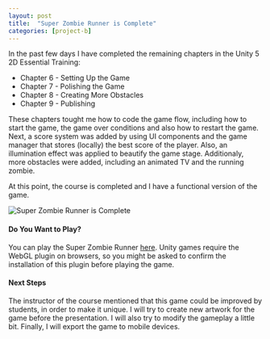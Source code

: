 ```yaml
---
layout: post
title:  "Super Zombie Runner is Complete"
categories: [project-b]
---
```


In the past few days I have completed the remaining chapters in the Unity 5 2D Essential Training:

* Chapter 6 - Setting Up the Game
* Chapter 7 - Polishing the Game
* Chapter 8 - Creating More Obstacles
* Chapter 9 - Publishing

These chapters tought me how to code the game flow, including how to start the game, the game over conditions and also how to restart the game. Next, a score system was added by using UI components and the game manager that stores (locally) the best score of the player. Also, an illumination effect was applied to beautify the game stage. Additionaly, more obstacles were added, including an animated TV and the running zombie.


At this point, the course is completed and I have a functional version of the game. 

<img src="https://jeanpierobom.github.io/assets/images/screenshot-super-zombie-runner.PNG" alt="Super Zombie Runner is Complete">

#### Do You Want to Play?

You can play the Super Zombie Runner [here](https://jeanpierobom.github.io/super-zombie-runner/). Unity games require the WebGL plugin on browsers, so you might be asked to confirm the installation of this plugin before playing the game.

#### Next Steps

The instructor of the course mentioned that this game could be improved by students, in order to make it unique. I will try to create new artwork for the game before the presentation. I will also try to modify the gameplay a little bit. Finally, I will export the game to mobile devices.

